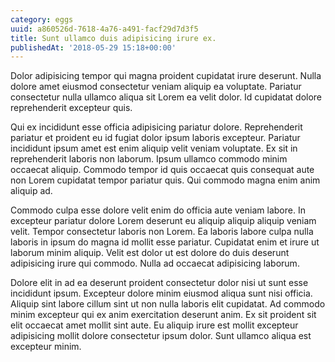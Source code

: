 ```yaml
---
category: eggs
uuid: a860526d-7618-4a76-a491-facf29d7d3f5
title: Sunt ullamco duis adipisicing irure ex.
publishedAt: '2018-05-29 15:18+00:00'
---
```


Dolor adipisicing tempor qui magna proident cupidatat irure deserunt. Nulla dolore amet eiusmod consectetur veniam aliquip ea voluptate. Pariatur consectetur nulla ullamco aliqua sit Lorem ea velit dolor. Id cupidatat dolore reprehenderit excepteur quis.

Qui ex incididunt esse officia adipisicing pariatur dolore. Reprehenderit pariatur et proident eu id fugiat dolor ipsum laboris excepteur. Pariatur incididunt ipsum amet est enim aliquip velit veniam voluptate. Ex sit in reprehenderit laboris non laborum. Ipsum ullamco commodo minim occaecat aliquip. Commodo tempor id quis occaecat quis consequat aute non Lorem cupidatat tempor pariatur quis. Qui commodo magna enim anim aliquip ad.

Commodo culpa esse dolore velit enim do officia aute veniam labore. In excepteur pariatur dolore Lorem deserunt eu aliquip aliquip aliquip veniam velit. Tempor consectetur laboris non Lorem. Ea laboris labore culpa nulla laboris in ipsum do magna id mollit esse pariatur. Cupidatat enim et irure ut laborum minim aliquip. Velit est dolor ut est dolore do duis deserunt adipisicing irure qui commodo. Nulla ad occaecat adipisicing laborum.

Dolore elit in ad ea deserunt proident consectetur dolor nisi ut sunt esse incididunt ipsum. Excepteur dolore minim eiusmod aliqua sunt nisi officia. Aliquip sint labore cillum sint ut non nulla laboris elit cupidatat. Ad commodo minim excepteur qui ex anim exercitation deserunt anim. Ex sit proident sit elit occaecat amet mollit sint aute. Eu aliquip irure est mollit excepteur adipisicing mollit dolore consectetur ipsum dolor. Sunt ullamco aliqua est excepteur minim.